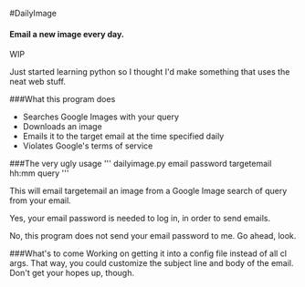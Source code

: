 #DailyImage
#### Email a new image every day.
WIP

Just started learning python so I thought I'd make something that uses the neat web stuff.

###What this program does
* Searches Google Images with your query
* Downloads an image
* Emails it to the target email at the time specified daily
* Violates Google's terms of service

###The very ugly usage
'''
dailyimage.py email password targetemail hh:mm query
'''

This will email targetemail an image from a Google Image search of query from your email.

Yes, your email password is needed to log in, in order to send emails.

No, this program does not send your email password to me. Go ahead, look.

###What's to come
Working on getting it into a config file instead of all cl args. That way, you could customize the subject line and body of the email. Don't get your hopes up, though.
